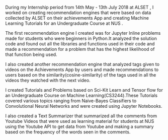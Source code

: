 During my Internship period from 14th May - 13th July 2018 at ALSET , I worked on creating recommendation engines that were based on data collected by ALSET on their achievements App and creating Machine Learning Tutorials for an Undergraduate Course at NUS .

The first recommendation engine I created was for Jupyter Inline problems made for students who were beginners in Python.It analyzed the solution code and found out all the libraries and functions used in their code and made a recommendation for a problem that has the highest likelihood of that function being used.

I also created another recommendation engine that analyzed  tags given to videos on the Achievements App  by users and made recommendations to users based on the similarity(cosine-similarity) of the tags used in all the videos they watched with the next video.

I created Tutorials and Problems based on Sci-Kit Learn and Tensor flow for  an Undergraduate Course on Machine Learning(CS3244).These Tutorials covered various topics ranging from Naive-Bayes Classifiers to Convolutional Neural Networks and were created using Jupyter Notebooks.

I also created a Text Summarizer that summarized all the comments from Youtube Videos that were used as learning material for students at NUS using the Youtube API to get data from Youtube and making a summary based on the frequency of the  words seen in the comments.
